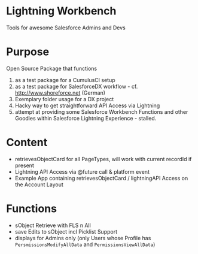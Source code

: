 # Lightning Workbench

Tools for awesome Salesforce Admins and Devs

# Purpose

Open Source Package that functions

1.  as a test package for a CumulusCI setup
2.  as a test package for SalesforceDX workflow - cf. http://www.shoreforce.net (German)
3.  Exemplary folder usage for a DX project
4.  Hacky way to get straightforward API Access via Lightning
5.  attempt at providing some Salesforce Workbench Functions and other Goodies within Salesforce Lightning Experience - stalled.

# Content

- retrievesObjectCard for all PageTypes, will work with current recordId if present
- Lightning API Access via @future call & platform event
- Example App containing retrievesObjectCard / lightningAPI Access on the Account Layout

# Functions

- sObject Retrieve with FLS n All
- save Edits to sObject incl Picklist Support
- displays for Admins only (only Users whose Profile has `PersmissionsModifyAllData` and `PermissionsViewAllData`)
